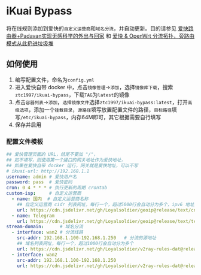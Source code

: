 # iKuai Bypass

将在线规则添加到爱快的`自定义运营商`和`域名分流`，并自动更新。目的请参见 [爱快路由器+Padavan实现无感科学的外出与回家](https://www.bilibili.com/read/cv4140884) 和 [爱快 & OpenWrt 分流拓扑，旁路由模式从此扔进垃圾堆](https://www.right.com.cn/forum/thread-8252571-1-1.html)

## 如何使用

1. 编写配置文件，命名为`config.yml`
2. 进入爱快自带 docker 中，点击`镜像管理`->`添加`，选择`镜像库下载`，搜索`ztc1997/ikuai-bypass`，下载`TAG`为`latest`的镜像
3. 点击`容器列表`->`添加`，`选择镜像文件`选择`ztc1997/ikuai-bypass:latest`，打开`高级选项`，添加一个`挂载目录`，`源路径`填写放置配置文件的路径，`目标路径`填写`/etc/ikuai-bypass`，内存64M即可，其它根据需要自行填写
4. 保存并启用

### 配置文件模板

```yaml
## 爱快管理页面的 URL，结尾不要加 "/"，
## 如不填写，则使用第一个接口的网关地址作为爱快地址，
## 如果在爱快自带 docker 运行，网关就是爱快地址，可以不写
# ikuai-url: http://192.168.1.1 
username: admin # 爱快用户名
password: pass  # 爱快密码
cron: 0 4 * * * # 执行更新的周期 crontab
custom-isp:     # 自定义运营商
  - name: 国内  # 自定义运营商名称
    ## 自定义运营商 cidr 列表网址，每行一个，超过5000行会自动分为多个，ipv6 地址会被删除
    url: https://cdn.jsdelivr.net/gh/Loyalsoldier/geoip@release/text/cn.txt
  - name: Telegram
    url: https://cdn.jsdelivr.net/gh/Loyalsoldier/geoip@release/text/telegram.txt
stream-domain:      # 域名分流
  - interface: wan2 # 分流线路
    src-addr: 192.168.1.100-192.168.1.250   # 分流的源地址
    ## 域名列表网址，每行一个，超过1000行会自动分为多个
    url: https://cdn.jsdelivr.net/gh/Loyalsoldier/v2ray-rules-dat@release/gfw.txt
  - interface: wan2
    src-addr: 192.168.1.100-192.168.1.250
    url: https://cdn.jsdelivr.net/gh/Loyalsoldier/v2ray-rules-dat@release/greatfire.txt
```
